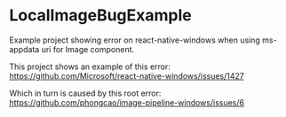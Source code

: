 # LocalImageBugExample
Example project showing error on react-native-windows when using ms-appdata uri for Image component.

This project shows an example of this error:
https://github.com/Microsoft/react-native-windows/issues/1427

Which in turn is caused by this root error:
https://github.com/phongcao/image-pipeline-windows/issues/6

